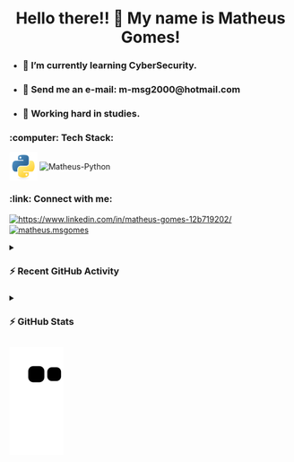 <div  align="center">
 <h1>Hello there!! 👋 My name is Matheus Gomes!</h1>
 </div>


- <h3> 🌱 I’m currently learning CyberSecurity. </h3>
- <h3> 📧 Send me an e-mail: m-msg2000@hotmail.com </h3>
- <h3> 💪 Working hard in studies. </h3>

<h3> :computer: Tech Stack: </h3>

<div> <img align="center" alt="Matheus-Python" height="50" width="50" src="https://raw.githubusercontent.com/devicons/devicon/master/icons/python/python-original.svg">
<img align="center" alt="Matheus-Python" height="60" width="60" src="https://cdn.jsdelivr.net/gh/devicons/devicon/icons/mysql/mysql-original-wordmark.svg" /> </div>

          
          
 
<h3> :link: Connect with me: </h3>  
<p align="left">
<a href="https://www.linkedin.com/in/matheus-gomes-12b719202/" target="blank"><img align="center" src="https://raw.githubusercontent.com/rahuldkjain/github-profile-readme-generator/master/src/images/icons/Social/linked-in-alt.svg" alt="https://www.linkedin.com/in/matheus-gomes-12b719202/" height="30" width="40" /></a>
<a href="https://www.instagram.com/matheus.msgomes/" target="blank"><img align="center" src="https://raw.githubusercontent.com/rahuldkjain/github-profile-readme-generator/master/src/images/icons/Social/instagram.svg" alt="matheus.msgomes" height="30" width="40" /></a>
</p>

 
<details>
  <summary><h3>⚡ Recent GitHub Activity<h3></summary>
  
<!--START_SECTION:activity-->
  <br />
<img height="180em" src="https://github-readme-stats.vercel.app/api?username=TeuzinTz&show_icons=true&theme=tokyonight&include_all_commits=true&count_private=true"/>
<!--END_SECTION:activity-->

</details>
<details>
 <summary><h3>⚡ GitHub Stats</h3></summary>
<br />
 <img height="180em" src="https://github-readme-stats.vercel.app/api/top-langs/?username=TeuzinTz&layout=compact&langs_count=7&theme=tokyonight"/>

</details>

![snake gif](https://github.com/TeuzinTz/TeuzinTz/blob/output/github-contribution-grid-snake.svg)
